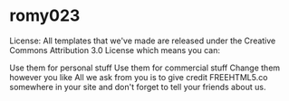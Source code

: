 # romy023

License:
All templates that we've made are released under the Creative Commons Attribution 3.0 License which means you can:

 Use them for personal stuff
 Use them for commercial stuff
 Change them however you like
All we ask from you is to give credit FREEHTML5.co somewhere in your site and don't forget to tell your friends about us. 

